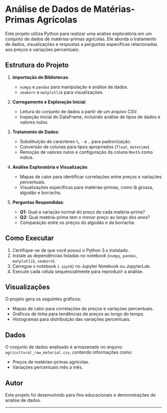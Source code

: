
# Análise de Dados de Matérias-Primas Agrícolas

Este projeto utiliza Python para realizar uma análise exploratória em um conjunto de dados de matérias-primas agrícolas. Ele aborda o tratamento de dados, visualizações e respostas a perguntas específicas relacionadas aos preços e variações percentuais.

## Estrutura do Projeto

1. **Importação de Bibliotecas**:
   - `numpy` e `pandas` para manipulação e análise de dados.
   - `seaborn` e `matplotlib` para visualizações.

2. **Carregamento e Exploração Inicial**:
   - Leitura do conjunto de dados a partir de um arquivo CSV.
   - Inspeção inicial do DataFrame, incluindo análise de tipos de dados e valores nulos.

3. **Tratamento de Dados**:
   - Substituição de caracteres `%`, `-` e `,` para padronização.
   - Conversão de colunas para tipos apropriados (`float`, `datetime`).
   - Remoção de valores nulos e configuração da coluna `Month` como índice.

4. **Análise Exploratória e Visualização**:
   - Mapas de calor para identificar correlações entre preços e variações percentuais.
   - Visualizações específicas para matérias-primas, como lã grossa, algodão e borracha.

5. **Perguntas Respondidas**:
   - **Q1:** Qual a variação normal do preço de cada matéria-prima?
   - **Q2:** Qual matéria-prima tem o menor preço ao longo dos anos?
   - Comparação entre os preços do algodão e da borracha.

## Como Executar

1. Certifique-se de que você possui o Python 3.x instalado.
2. Instale as dependências listadas no notebook (`numpy`, `pandas`, `matplotlib`, `seaborn`).
3. Carregue o notebook (`.ipynb`) no Jupyter Notebook ou JupyterLab.
4. Execute cada célula sequencialmente para reproduzir a análise.

## Visualizações

O projeto gera os seguintes gráficos:
- Mapas de calor para correlações de preços e variações percentuais.
- Gráficos de linha para tendências de preços ao longo do tempo.
- Histogramas para distribuição das variações percentuais.

## Dados

O conjunto de dados analisado é armazenado no arquivo `agricultural_raw_material.csv`, contendo informações como:
- Preços de matérias-primas agrícolas.
- Variações percentuais mês a mês.

## Autor

Este projeto foi desenvolvido para fins educacionais e demonstrações de análise de dados.

---

